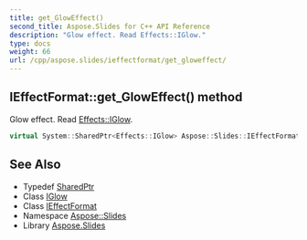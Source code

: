 ```yaml
---
title: get_GlowEffect()
second_title: Aspose.Slides for C++ API Reference
description: "Glow effect. Read Effects::IGlow."
type: docs
weight: 66
url: /cpp/aspose.slides/ieffectformat/get_gloweffect/
---
```

## IEffectFormat::get_GlowEffect() method


Glow effect. Read [Effects::IGlow](../../../aspose.slides.effects/iglow/).

```cpp
virtual System::SharedPtr<Effects::IGlow> Aspose::Slides::IEffectFormat::get_GlowEffect()=0
```

## See Also

* Typedef [SharedPtr](../../system/sharedptr/)
* Class [IGlow](../../aspose.slides.effects/iglow/)
* Class [IEffectFormat](./)
* Namespace [Aspose::Slides](../)
* Library [Aspose.Slides](../../)
